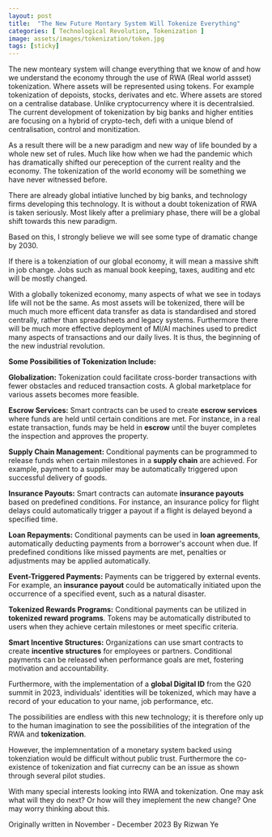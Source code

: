 ```yaml
---
layout: post
title:  "The New Future Montary System Will Tokenize Everything"
categories: [ Technological Revolution, Tokenization ]
image: assets/images/tokenization/token.jpg
tags: [sticky]
---
```


The new monteary system will change everything that we know of and how we understand the economy through the use of RWA (Real world assset) tokenization.
Where assets will be represented using tokens. For example tokenization of depoists, stocks, derivates and etc. Where assets are stored on a centralise database.
Unlike cryptocurrency where it is decentralsied. The current development of tokenization by big banks and higher entities are focusing on a hybrid of crypto-tech, defi with a unique blend of centralisation, control and monitization. 

As a result there will be a new paradigm and new way of life bounded by a whole new set of rules. Much like how when we had the pandemic which has dramatically
shifted our pereception of the current reality and the economy. The tokenization of the world economy will be something we have never witnessed before.

There are already global intiative lunched by big banks, and technology firms developing this technology. It is without a doubt tokenization of RWA is taken seriously.
Most likely after a prelimiary phase, there will be a global shift towards this new paradigm.

Based on this, I strongly believe we will see some type of dramatic change by 2030. 

If there is a tokenziation of our global economy, it will mean a massive shift in job change. 
Jobs such as manual book keeping, taxes, auditing and etc will be mostly changed. 

With a globally tokenized economy, many aspects of what we see in todays life will not be the same.
As most assets will be tokenized, there will be much much more efficent data transfer as data is standardised and stored centrally, rather than spreadsheets
and legacy systems. Furthermore there will be much more effective deployment of Ml/AI machines used to predict many aspects of transactions and our daily lives. 
It is thus, the beginning of the new industrial revolution. 

**Some Possibilities of Tokenization Include:**

**Globalization:**
Tokenization could facilitate cross-border transactions with fewer obstacles and reduced transaction costs. A global marketplace for various assets becomes more feasible.

**Escrow Services:**
Smart contracts can be used to create **escrow services** where funds are held until certain conditions are met. For instance, in a real estate transaction, funds may be held in **escrow** until the buyer completes the inspection and approves the property.

**Supply Chain Management:**
Conditional payments can be programmed to release funds when certain milestones in a **supply chain** are achieved. For example, payment to a supplier may be automatically triggered upon successful delivery of goods.

**Insurance Payouts:**
Smart contracts can automate **insurance payouts** based on predefined conditions. For instance, an insurance policy for flight delays could automatically trigger a payout if a flight is delayed beyond a specified time.

**Loan Repayments:**
Conditional payments can be used in **loan agreements**, automatically deducting payments from a borrower's account when due. If predefined conditions like missed payments are met, penalties or adjustments may be applied automatically.

**Event-Triggered Payments:**
Payments can be triggered by external events. For example, an **insurance payout** could be automatically initiated upon the occurrence of a specified event, such as a natural disaster.

**Tokenized Rewards Programs:**
Conditional payments can be utilized in **tokenized reward programs**. Tokens may be automatically distributed to users when they achieve certain milestones or meet specific criteria.

**Smart Incentive Structures:**
Organizations can use smart contracts to create **incentive structures** for employees or partners. Conditional payments can be released when performance goals are met, fostering motivation and accountability.

Furthermore, with the implementation of a **global Digital ID** from the G20 summit in 2023, individuals' identities will be tokenized, which may have a record of your education to your name, job performance, etc.

The possibilities are endless with this new technology; it is therefore only up to the human imagination to see the possibilities of the integration of the RWA and **tokenization**.

However, the implemnentation of a monetary system backed using tokenziation would be difficult without public trust. 
Furthermore the co-existence of tokenization and fiat currecny can be an issue as shown through several pilot studies. 

With many special interests looking into RWA and tokenization. One may ask what will they do next? Or how will they imeplement the new change?
One may worry thinking about this. 

Originally written in November - December 2023 By Rizwan Ye 
